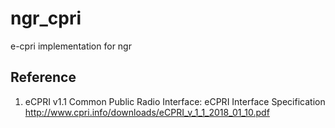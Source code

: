 # ngr_cpri

e-cpri implementation for ngr


Reference
---------
1. eCPRI v1.1 Common Public Radio Interface: eCPRI Interface Specification
    http://www.cpri.info/downloads/eCPRI_v_1_1_2018_01_10.pdf
